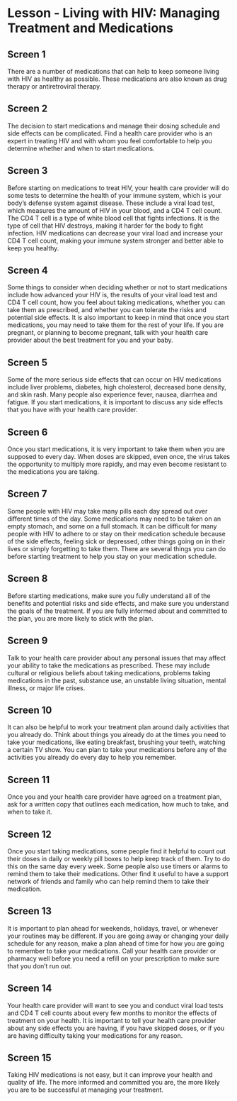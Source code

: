 # Lesson - Living with HIV: Managing Treatment and Medications

## Screen 1
There are a number of medications that can help to keep someone living with HIV as healthy as possible. These medications are also known as drug therapy or antiretroviral therapy.

## Screen 2
The decision to start medications and manage their dosing schedule and side effects can be complicated. Find a health care provider who is an expert in treating HIV and with whom you feel comfortable to help you determine whether and when to start medications.

## Screen 3
Before starting on medications to treat HIV, your health care provider will do some tests to determine the health of your immune system, which is your body’s defense system against disease. These include a viral load test, which measures the amount of HIV in your blood, and a CD4 T cell count. The CD4 T cell is a type of white blood cell that fights infections. It is the type of cell that HIV destroys, making it harder for the body to fight infection. HIV medications can decrease your viral load and increase your CD4 T cell count, making your immune system stronger and better able to keep you healthy.

## Screen 4
Some things to consider when deciding whether or not to start medications include how advanced your HIV is, the results of your viral load test and CD4 T cell count, how you feel about taking medications, whether you can take them as prescribed, and whether you can tolerate the risks and potential side effects. It is also important to keep in mind that once you start medications, you may need to take them for the rest of your life. If you are pregnant, or planning to become pregnant, talk with your health care provider about the best treatment for you and your baby.

## Screen 5
Some of the more serious side effects that can occur on HIV medications include liver problems, diabetes, high cholesterol, decreased bone density, and skin rash. Many people also experience fever, nausea, diarrhea and fatigue. If you start medications, it is important to discuss any side effects that you have with your health care provider.

## Screen 6
Once you start medications, it is very important to take them when you are supposed to every day. When doses are skipped, even once, the virus takes the opportunity to multiply more rapidly, and may even become resistant to the medications you are taking.

## Screen 7
Some people with HIV may take many pills each day spread out over different times of the day. Some medications may need to be taken on an empty stomach, and some on a full stomach. It can be difficult for many people with HIV to adhere to or stay on their medication schedule because of the side effects, feeling sick or depressed, other things going on in their lives or simply forgetting to take them. There are several things you can do before starting treatment to help you stay on your medication schedule.

## Screen 8
Before starting medications, make sure you fully understand all of the benefits and potential risks and side effects, and make sure you understand the goals of the treatment. If you are fully informed about and committed to the plan, you are more likely to stick with the plan.

## Screen 9
Talk to your health care provider about any personal issues that may affect your ability to take the medications as prescribed. These may include cultural or religious beliefs about taking medications, problems taking medications in the past, substance use, an unstable living situation, mental illness, or major life crises.

## Screen 10
It can also be helpful to work your treatment plan around daily activities that you already do. Think about things you already do at the times you need to take your medications, like eating breakfast, brushing your teeth, watching a certain TV show. You can plan to take your medications before any of the activities you already do every day to help you remember.

## Screen 11
Once you and your health care provider have agreed on a treatment plan, ask for a written copy that outlines each medication, how much to take, and when to take it.

## Screen 12
Once you start taking medications, some people find it helpful to count out their doses in daily or weekly pill boxes to help keep track of them. Try to do this on the same day every week. Some people also use timers or alarms to remind them to take their medications. Other find it useful to have a support network of friends and family who can help remind them to take their medication.

## Screen 13
It is important to plan ahead for weekends, holidays, travel, or whenever your routines may be different. If you are going away or changing your daily schedule for any reason, make a plan ahead of time for how you are going to remember to take your medications. Call your health care provider or pharmacy well before you need a refill on your prescription to make sure that you don’t run out.

## Screen 14
Your health care provider will want to see you and conduct viral load tests and CD4 T cell counts about every few months to monitor the effects of treatment on your health. It is important to tell your health care provider about any side effects you are having, if you have skipped doses, or if you are having difficulty taking your medications for any reason.

## Screen 15
Taking HIV medications is not easy, but it can improve your health and quality of life. The more informed and committed you are, the more likely you are to be successful at managing your treatment.

